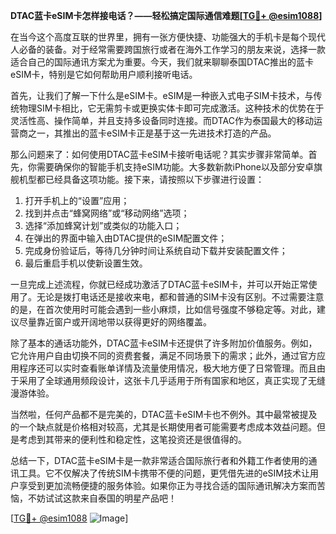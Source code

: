 **DTAC蓝卡eSIM卡怎样接电话？——轻松搞定国际通信难题[[TG💪+ @esim1088](https://t.me/s/esim1088)]**

在当今这个高度互联的世界里，拥有一张方便快捷、功能强大的手机卡是每个现代人必备的装备。对于经常需要跨国旅行或者在海外工作学习的朋友来说，选择一款适合自己的国际通讯方案尤为重要。今天，我们就来聊聊泰国DTAC推出的蓝卡eSIM卡，特别是它如何帮助用户顺利接听电话。

首先，让我们了解一下什么是eSIM卡。eSIM是一种嵌入式电子SIM卡技术，与传统物理SIM卡相比，它无需剪卡或更换实体卡即可完成激活。这种技术的优势在于灵活性高、操作简单，并且支持多设备同时连接。而DTAC作为泰国最大的移动运营商之一，其推出的蓝卡eSIM卡正是基于这一先进技术打造的产品。

那么问题来了：如何使用DTAC蓝卡eSIM卡接听电话呢？其实步骤非常简单。首先，你需要确保你的智能手机支持eSIM功能。大多数新款iPhone以及部分安卓旗舰机型都已经具备这项功能。接下来，请按照以下步骤进行设置：

1. 打开手机上的“设置”应用；
2. 找到并点击“蜂窝网络”或“移动网络”选项；
3. 选择“添加蜂窝计划”或类似的功能入口；
4. 在弹出的界面中输入由DTAC提供的eSIM配置文件；
5. 完成身份验证后，等待几分钟时间让系统自动下载并安装配置文件；
6. 最后重启手机以使新设置生效。

一旦完成上述流程，你就已经成功激活了DTAC蓝卡eSIM卡，并可以开始正常使用了。无论是拨打电话还是接收来电，都和普通的SIM卡没有区别。不过需要注意的是，在首次使用时可能会遇到一些小麻烦，比如信号强度不够稳定等。对此，建议尽量靠近窗户或开阔地带以获得更好的网络覆盖。

除了基本的通话功能外，DTAC蓝卡eSIM卡还提供了许多附加价值服务。例如，它允许用户自由切换不同的资费套餐，满足不同场景下的需求；此外，通过官方应用程序还可以实时查看账单详情及流量使用情况，极大地方便了日常管理。而且由于采用了全球通用频段设计，这张卡几乎适用于所有国家和地区，真正实现了无缝漫游体验。

当然啦，任何产品都不是完美的，DTAC蓝卡eSIM卡也不例外。其中最常被提及的一个缺点就是价格相对较高，尤其是长期使用者可能需要考虑成本效益问题。但是考虑到其带来的便利性和稳定性，这笔投资还是很值得的。

总结一下，DTAC蓝卡eSIM卡是一款非常适合国际旅行者和外籍工作者使用的通讯工具。它不仅解决了传统SIM卡携带不便的问题，更凭借先进的eSIM技术让用户享受到更加流畅便捷的服务体验。如果你正为寻找合适的国际通讯解决方案而苦恼，不妨试试这款来自泰国的明星产品吧！

[[TG💪+ @esim1088](https://t.me/s/esim1088) ![Image](https://i.postimg.cc/4NQfJmqS/Snipaste-2025-05-13-00-14-12.png)]